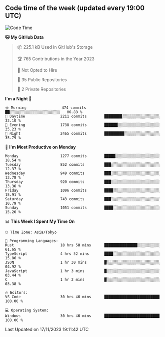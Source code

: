 ## Code time of the week (updated every 19:00 UTC)

<!--START_SECTION:waka-->
![Code Time](http://img.shields.io/badge/Code%20Time-2%2C331%20hrs%206%20mins-blue)

**🐱 My GitHub Data** 

> 📦 225.1 kB Used in GitHub's Storage 
 > 
> 🏆 765 Contributions in the Year 2023
 > 
> 🚫 Not Opted to Hire
 > 
> 📜 35 Public Repositories 
 > 
> 🔑 2 Private Repositories 
 > 
**I'm a Night 🦉** 

```text
🌞 Morning                474 commits         ██░░░░░░░░░░░░░░░░░░░░░░░   06.88 % 
🌆 Daytime                2211 commits        ████████░░░░░░░░░░░░░░░░░   32.10 % 
🌃 Evening                1738 commits        ██████░░░░░░░░░░░░░░░░░░░   25.23 % 
🌙 Night                  2465 commits        █████████░░░░░░░░░░░░░░░░   35.79 % 
```
📅 **I'm Most Productive on Monday** 

```text
Monday                   1277 commits        █████░░░░░░░░░░░░░░░░░░░░   18.54 % 
Tuesday                  852 commits         ███░░░░░░░░░░░░░░░░░░░░░░   12.37 % 
Wednesday                949 commits         ███░░░░░░░░░░░░░░░░░░░░░░   13.78 % 
Thursday                 920 commits         ███░░░░░░░░░░░░░░░░░░░░░░   13.36 % 
Friday                   1096 commits        ████░░░░░░░░░░░░░░░░░░░░░   15.91 % 
Saturday                 743 commits         ███░░░░░░░░░░░░░░░░░░░░░░   10.79 % 
Sunday                   1051 commits        ████░░░░░░░░░░░░░░░░░░░░░   15.26 % 
```


📊 **This Week I Spent My Time On** 

```text
🕑︎ Time Zone: Asia/Tokyo

💬 Programming Languages: 
Rust                     18 hrs 58 mins      ███████████████░░░░░░░░░░   61.65 % 
TypeScript               4 hrs 52 mins       ████░░░░░░░░░░░░░░░░░░░░░   15.86 % 
JSON                     1 hr 30 mins        █░░░░░░░░░░░░░░░░░░░░░░░░   04.92 % 
JavaScript               1 hr 3 mins         █░░░░░░░░░░░░░░░░░░░░░░░░   03.44 % 
C                        1 hr 2 mins         █░░░░░░░░░░░░░░░░░░░░░░░░   03.38 % 

🔥 Editors: 
VS Code                  30 hrs 46 mins      █████████████████████████   100.00 % 

💻 Operating System: 
Windows                  30 hrs 46 mins      █████████████████████████   100.00 % 
```


 Last Updated on 17/11/2023 19:11:42 UTC
<!--END_SECTION:waka-->